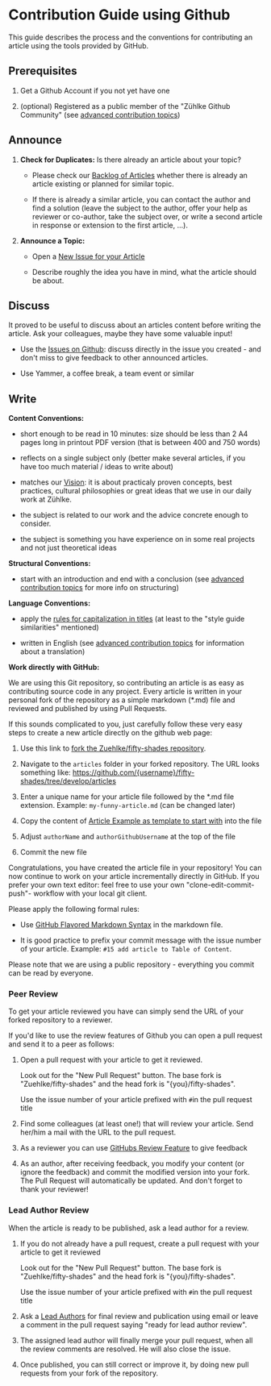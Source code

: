 # Contribution Guide using Github

This guide describes the process and the conventions for contributing an article using the tools provided by GitHub.

## Prerequisites

1. Get a Github Account if you not yet have one
   
2. (optional) Registered as a public member of the "Zühlke Github Community" (see [advanced contribution topics](./advanced-contribution-topics.md))

## Announce

1. **Check for Duplicates:** Is there already an article about your topic?
  
   * Please check our [Backlog of Articles](https://github.com/Zuehlke/fifty-shades/issues?q=is%3Aissue+label%3Aarticle) whether there is already an article existing or planned for similar topic. 
  
   * If there is already a similar article, you can contact the author and find a solution (leave the subject to the author, offer your help as reviewer or co-author, take the subject over, or write a second article in response or extension to the first article, ...). 
   
2. **Announce a Topic:**
  
   * Open a [New Issue for your Article](https://github.com/Zuehlke/fifty-shades/issues/new?labels=article&title=Article:%20%3Cput%20topic%20title%20here%3E)
  
   * Describe roughly the idea you have in mind, what the article should be about.

## Discuss

It proved to be useful to discuss about an articles content before writing the article. Ask your colleagues, maybe they have some valuable input! 

   * Use the [Issues on Github](https://github.com/Zuehlke/fifty-shades/issues): discuss directly in the issue you created - and don't miss to give feedback to other announced articles.

   * Use Yammer, a coffee break, a team event or similar

## Write 

**Content Conventions:**

* short enough to be read in 10 minutes: size should be less than 2 A4 pages long in printout PDF version (that is between 400 and 750 words)

* reflects on a single subject only (better make several articles, if you have too much material / ideas to write about)

* matches our [Vision](./README.md#vision): it is about practicaly proven concepts, best practices, cultural philosophies or great ideas that we use in our daily work at Zühlke.

* the subject is related to our work and the advice concrete enough to consider.

* the subject is something you have experience on in some real projects and not just theoretical ideas

**Structural Conventions:**

* start with an introduction and end with a conclusion (see [advanced contribution topics](./advanced-contribution-topics.md) for more info on structuring)

**Language Conventions:**

* apply the [rules for capitalization in titles](http://grammar.yourdictionary.com/capitalization/rules-for-capitalization-in-titles.html) (at least to the "style guide similarities" mentioned)

* written in English (see [advanced contribution topics](./advanced-contribution-topics.md) for information about a translation)

**Work directly with GitHub:**

We are using this Git repository, so contributing an article is as easy as contributing source code in any project. Every article is written in your personal fork of the repository as a simple markdown (*.md) file and reviewed and published by using Pull Requests. 

If this sounds complicated to you, just carefully follow these very easy steps to create a new article directly on the github web page:

  1. Use this link to [fork the Zuehlke/fifty-shades repository](https://github.com/Zuehlke/fifty-shades/fork).

  2. Navigate to the `articles` folder in your forked repository. The URL looks something like:
  https://github.com/{username}/fifty-shades/tree/develop/articles

  3. Enter a unique name for your article file followed by the *.md file extension. Example: `my-funny-article.md` (can be changed later)

  4. Copy the content of [Article Example as template to start with](https://raw.githubusercontent.com/Zuehlke/fifty-shades/develop/articles/_example.md) into the file
    
  5. Adjust `authorName` and `authorGithubUsername` at the top of the file
    
  6. Commit the new file

Congratulations, you have created the article file in your repository! You can now continue to work on your article incrementally directly in GitHub. If you prefer your own text editor: feel free to use your own "clone-edit-commit-push"- workflow with your local git client.

Please apply the following formal rules:

  * Use [GitHub Flavored Markdown Syntax](https://guides.github.com/features/mastering-markdown/) in the markdown file.

  * It is good practice to prefix your commit message with the issue number of your article. Example: `#15 add article to Table of Content`.

Please note that we are using a public repository - everything you commit can be read by everyone.

### Peer Review

To get your article reviewed you have can simply send the URL of your forked repository to a reviewer.

If you'd like to use the review features of Github you can open a pull request and send it to a peer as follows:

1. Open a pull request with your article to get it reviewed. 

   Look out for the "New Pull Request" button. The base fork is "Zuehlke/fifty-shades" and the head fork is "{you}/fifty-shades".

   Use the issue number of your article prefixed with `#`in the pull request title

2. Find some colleagues (at least one!) that will review your article. Send her/him a mail with the URL to the pull request.

3. As a reviewer you can use [GitHubs Review Feature](https://help.github.com/articles/about-pull-request-reviews/) to give feedback

4. As an author, after receiving feedback, you modify your content (or ignore the feedback) and commit the modified version into your fork. The Pull Request will automatically be updated. And don't forget to thank your reviewer!


### Lead Author Review 

When the article is ready to be published, ask a lead author for a review. 

1. If you do not already have a pull request, create a pull request with your article to get it reviewed 

   Look out for the "New Pull Request" button. The base fork is "Zuehlke/fifty-shades" and the head fork is "{you}/fifty-shades".

   Use the issue number of your article prefixed with `#`in the pull request title

2. Ask a [Lead Authors](./README.md#lead-authors) for final review and publication using email or leave a comment in the pull request saying "ready for lead author review".

3. The assigned lead author will finally merge your pull request, when all the review comments are resolved. He will also close the issue.

4. Once published, you can still correct or improve it, by doing new pull requests from your fork of the repository.